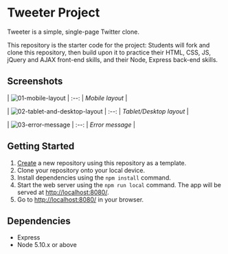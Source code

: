 # Tweeter Project

Tweeter is a simple, single-page Twitter clone.

This repository is the starter code for the project: Students will fork and clone this repository, then build upon it to practice their HTML, CSS, JS, jQuery and AJAX front-end skills, and their Node, Express back-end skills.

## Screenshots
| ![01-mobile-layout](https://user-images.githubusercontent.com/41748727/161408711-24c44cb9-493d-410d-b5d8-3cdd833a4aec.png) |
:--:
| *Mobile layout* |


| ![02-tablet-and-desktop-layout](https://user-images.githubusercontent.com/41748727/161408710-171955d5-ee7c-4d01-88ed-c5fa7091eaf3.png) |
:--:
| *Tablet/Desktop layout* |


| ![03-error-message](https://user-images.githubusercontent.com/41748727/161408709-61d9a995-7bc6-4b9c-a257-c148d34513ca.png) |
:--:
| *Error message* |



## Getting Started

1. [Create](https://docs.github.com/en/repositories/creating-and-managing-repositories/creating-a-repository-from-a-template) a new repository using this repository as a template.
2. Clone your repository onto your local device.
3. Install dependencies using the `npm install` command.
4. Start the web server using the `npm run local` command. The app will be served at <http://localhost:8080/>.
5. Go to <http://localhost:8080/> in your browser.

## Dependencies

- Express
- Node 5.10.x or above
